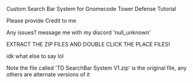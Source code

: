 Custom Search Bar System for Gnomecode Tower Defense Tutorial

Please provide Credit to me

Any issues? message me with my discord 'null_unknown'

EXTRACT THE ZIP FILES AND DOUBLE CLICK THE PLACE FILES!

idk what else to say lol

Note 
the file called 'TD SearchBar System V1.zip' is the original file, any others are alternate versions of it
